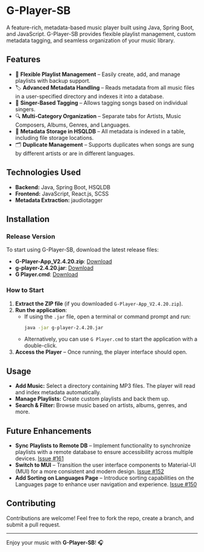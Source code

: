 # G-Player-SB

A feature-rich, metadata-based music player built using Java, Spring Boot, and JavaScript. G-Player-SB provides flexible playlist management, custom metadata tagging, and seamless organization of your music library.

## Features

- 🎵 **Flexible Playlist Management** – Easily create, add, and manage playlists with backup support.
- 🏷️ **Advanced Metadata Handling** – Reads metadata from all music files in a user-specified directory and indexes it into a database.
- 🎤 **Singer-Based Tagging** – Allows tagging songs based on individual singers.
- 🔍 **Multi-Category Organization** – Separate tabs for Artists, Music Composers, Albums, Genres, and Languages.
- 💾 **Metadata Storage in HSQLDB** – All metadata is indexed in a table, including file storage locations.
- 🗂 **Duplicate Management** – Supports duplicates when songs are sung by different artists or are in different languages.

## Technologies Used

- **Backend:** Java, Spring Boot, HSQLDB
- **Frontend:** JavaScript, React.js, SCSS
- **Metadata Extraction:** jaudiotagger

## Installation

### Release Version

To start using G-Player-SB, download the latest release files:

- **G-Player-App_V2.4.20.zip**: [Download](https://drive.google.com/file/d/1HRzyi94zdmZbkysVvDrHUl64YJyomXvL/view?usp=drive_link)
- **g-player-2.4.20.jar**: [Download](https://drive.google.com/file/d/17cL24BYisZidY8B-spaSRv4tZr3KSCs-/view?usp=drive_link)
- **G Player.cmd**: [Download](https://drive.google.com/file/d/1UZpcyS2neJ_1SUKbbsa7x-oGUSifzbEe/view?usp=drive_link)

### How to Start

1. **Extract the ZIP file** (if you downloaded `G-Player-App_V2.4.20.zip`).
2. **Run the application**:
   - If using the `.jar` file, open a terminal or command prompt and run:
     ```sh
     java -jar g-player-2.4.20.jar
     ```
   - Alternatively, you can use `G Player.cmd` to start the application with a double-click.
3. **Access the Player** – Once running, the player interface should open.

## Usage

- **Add Music:** Select a directory containing MP3 files. The player will read and index metadata automatically.
- **Manage Playlists:** Create custom playlists and back them up.
- **Search & Filter:** Browse music based on artists, albums, genres, and more.

## Future Enhancements

- **Sync Playlists to Remote DB** – Implement functionality to synchronize playlists with a remote database to ensure accessibility across multiple devices. [Issue #161](https://github.com/mgireesha/G-Player-SB/issues/161)
- **Switch to MUI** – Transition the user interface components to Material-UI (MUI) for a more consistent and modern design. [Issue #152](https://github.com/mgireesha/G-Player-SB/issues/152)
- **Add Sorting on Languages Page** – Introduce sorting capabilities on the Languages page to enhance user navigation and experience. [Issue #150](https://github.com/mgireesha/G-Player-SB/issues/150)
## Contributing

Contributions are welcome! Feel free to fork the repo, create a branch, and submit a pull request.


---

Enjoy your music with **G-Player-SB**! 🎧

